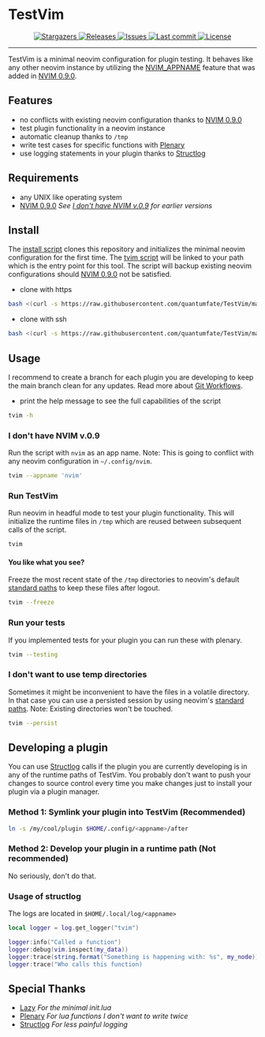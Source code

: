 # TestVim

<div align="center"><p>

<p align="center">
	<a href="https://github.com/quantumfate/TestNvim/stargazers">
		<img alt="Stargazers" src="https://img.shields.io/github/stars/quantumfate/TestNvim?style=for-the-badge&logo=starship&color=C9CBFF&logoColor=D9E0EE&labelColor=302D41">
    </a>
	<a href="https://github.com/quantumfate/TestNvim/releases/latest">
		<img alt="Releases" src="https://img.shields.io/github/v/release/quantumfate/TestNvim.svg?style=for-the-badge&logo=github&color=F2CDCD&logoColor=D9E0EE&labelColor=302D41"/>
    </a>
	<a href="https://github.com/quantumfate/TestNvim/issues">
		<img alt="Issues" src="https://img.shields.io/github/issues/quantumfate/TestNvim?style=for-the-badge&logo=gitbook&color=B5E8E0&logoColor=D9E0EE&labelColor=302D41">
    </a>
    <a href="https://github.com/quantumfate/TestNvim/pulse">
        <img alt="Last commit" src="https://img.shields.io/github/last-commit/quantumfate/TestNvim?style=for-the-badge&logo=starship&color=cba6f7&logoColor=D9E0EE&labelColor=302D41"/>
    </a>
    <a href="https://github.com/quantumfate/TestNvim/blob/main/LICENSE">
        <img alt="License" src="https://img.shields.io/github/license/lunarvim/lunarvim?style=for-the-badge&logo=starship&color=ee999f&logoColor=D9E0EE&labelColor=302D41" />
    </a>
</p>

</div>

---

TestVim is a minimal neovim configuration for plugin testing. It behaves like any other neovim instance by utilizing the [NVIM_APPNAME](https://neovim.io/doc/user/starting.html#%24NVIM_APPNAME) feature that was added in [NVIM 0.9.0](https://github.com/neovim/neovim/releases/tag/v0.9.0).

## Features

- no conflicts with existing neovim configuration thanks to [NVIM 0.9.0](https://github.com/neovim/neovim/releases/tag/v0.9.0)
- test plugin functionality in a neovim instance
- automatic cleanup thanks to `/tmp`
- write test cases for specific functions with [Plenary](https://github.com/nvim-lua/plenary.nvim)
- use logging statements in your plugin thanks to [Structlog](https://github.com/Tastyep/structlog.nvim)

## Requirements

- any UNIX like operating system
- [NVIM 0.9.0](https://github.com/neovim/neovim/releases/tag/v0.9.0) _See [I don't have NVIM v.0.9](#i-dont-have-nvim-v09) for earlier versions_

## Install

The [install script](./scripts/install) clones this repository and initializes the minimal neovim configuration for the first time. The [tvim script](./scripts/tvim) will be linked to your path which is the entry point for this tool. The script will backup existing neovim configurations should [NVIM 0.9.0](https://github.com/neovim/neovim/releases/tag/v0.9.0) not be satisfied.

- clone with https

```bash
bash <(curl -s https://raw.githubusercontent.com/quantumfate/TestVim/main/scripts/install)
```

- clone with ssh

```bash
bash <(curl -s https://raw.githubusercontent.com/quantumfate/TestVim/main/scripts/install) --ssh
```

## Usage

I recommend to create a branch for each plugin you are developing to keep the main branch clean for any updates. Read more about [Git Workflows](https://docs.github.com/en/get-started/quickstart/github-flow).

- print the help message to see the full capabilities of the script

```bash
tvim -h
```

### I don't have NVIM v.0.9

Run the script with `nvim` as an app name. Note: This is going to conflict with any neovim configuration in `~/.config/nvim`.

```bash
tvim --appname 'nvim'
```

### Run TestVim

Run neovim in headful mode to test your plugin functionality. This will initialize the runtime files in `/tmp` which are reused between subsequent calls of the script.

```bash
tvim
```

#### You like what you see?

Freeze the most recent state of the `/tmp` directories to neovim's default [standard paths](https://neovim.io/doc/user/starting.html#standard-path) to keep these files after logout.

```bash
tvim --freeze
```

### Run your tests

If you implemented tests for your plugin you can run these with plenary.

```bash
tvim --testing
```

### I don't want to use temp directories

Sometimes it might be inconvenient to have the files in a volatile directory. In that case you can use a persisted session by using neovim's [standard paths](https://neovim.io/doc/user/starting.html#standard-path). Note: Existing directories won't be touched.

```bash
tvim --persist
```

## Developing a plugin

You can use [Structlog](https://github.com/Tastyep/structlog.nvim) calls if the plugin you are currently developing is in any of the runtime paths of TestVim. You probably don't want to push your changes to source control every time you make changes just to install your plugin via a plugin manager.

### Method 1: Symlink your plugin into TestVim (Recommended)

```bash
ln -s /my/cool/plugin $HOME/.config/<appname>/after
```

### Method 2: Develop your plugin in a runtime path (Not recommended)

No seriously, don't do that.

### Usage of structlog

The logs are located in `$HOME/.local/log/<appname>`

```lua
local logger = log.get_logger("tvim")

logger:info("Called a function")
logger:debug(vim.inspect(my_data))
logger:trace(string.format("Something is happening with: %s", my_node))
logger:trace("Who calls this function)

```

## Special Thanks

- [Lazy](https://github.com/folke/lazy.nvim) _For the minimal init.lua_
- [Plenary](https://github.com/nvim-lua/plenary.nvim) _For lua functions I don't want to write twice_
- [Structlog](https://github.com/Tastyep/structlog.nvim) _For less painful logging_
